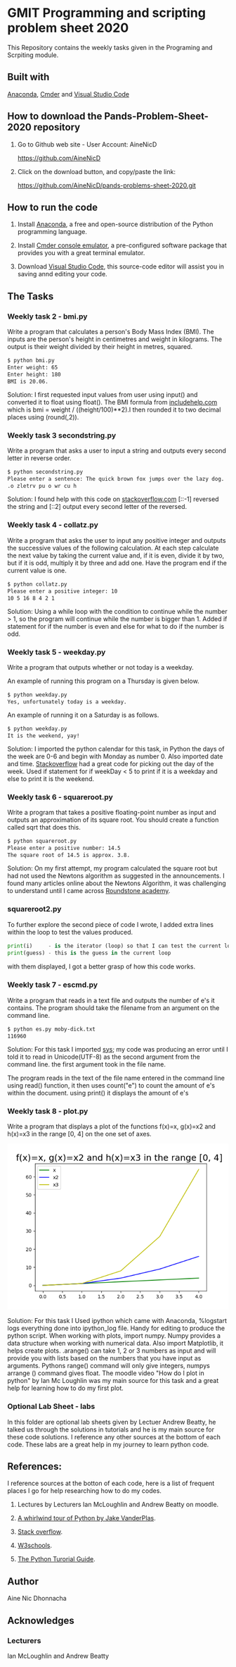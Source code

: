 # GMIT Programming and scripting problem sheet 2020

This Repository contains the weekly tasks given in the Programing and Scrpiting module.

## Built with

[Anaconda](https://www.anaconda.com/), 
[Cmder](https://cmder.net/) and
[Visual Studio Code](https://code.visualstudio.com/)

## How to download the Pands-Problem-Sheet-2020 repository

1. Go to Github web site - User Account: AineNicD

   https://github.com/AineNicD

2. Click on the download button, and copy/paste the link:

   https://github.com/AineNicD/pands-problems-sheet-2020.git

## How to run the code

1. Install [Anaconda](https://www.anaconda.com/distribution/), a free and open-source distribution of the Python programming language.

2. Install [Cmder console emulator](https://cmder.net/), a pre-configured software package that provides you with a great terminal emulator.

3. Download [Visual Studio Code](https://code.visualstudio.com/), this source-code editor will assist you in saving annd editing your code.


## The Tasks 

### Weekly task 2 - bmi.py

Write a program that calculates a person's Body Mass Index (BMI). The inputs are the person's height in centimetres and weight in kilograms. The output is their weight divided by their height in metres, squared.

~~~
$ python bmi.py
Enter weight: 65
Enter height: 180
BMI is 20.06.
~~~

Solution: I first requested input values from user using input() and converted it to float using float().
The BMI formula from  [includehelp.com]( https://www.includehelp.com/python/bmi-body-mass-index-calculator.aspx) which is  bmi = weight / ((height/100)**2).I then rounded it to two decimal places using (round(,2)). 

### Weekly task 3 secondstring.py

Write a program that asks a user to input a string and outputs every second letter in reverse order.

~~~
$ python secondstring.py
Please enter a sentence: The quick brown fox jumps over the lazy dog.
.o zletrv pu o wr cu h
~~~

Solution: I found help with this code on [stackoverflow.com](https://stackoverflow.com/questions/931092/reverse-a-string-in-python)  [::-1] reversed the string and [::2] output every second letter of the reversed.

### Weekly task 4 - collatz.py

Write a program that asks the user to input any positive integer and outputs the successive values of the following calculation. At each step calculate the next value by taking the current value and, if it is even, divide it by two, but if it is odd, multiply it by three and add one. Have the program end if the current value is one.

~~~
$ python collatz.py
Please enter a positive integer: 10
10 5 16 8 4 2 1
~~~

Solution: Using a while loop with the condition to continue while the number > 1, so the program will continue while the number is bigger than 1. Added if statement for if the number is even and else for what to do if the number is odd. 

### Weekly task 5 - weekday.py

Write a program that outputs whether or not today is a weekday. 

An example of running this program on a Thursday is given below.
~~~
$ python weekday.py
Yes, unfortunately today is a weekday.
~~~
An example of running it on a Saturday is as follows.
~~~
$ python weekday.py
It is the weekend, yay!
~~~

Solution: I imported the python calendar for this task, in Python the days of the week are 0-6 and begin with Monday as number 0. Also imported date and time. [Stackoverflow]( https://stackoverflow.com/questions/45870820/how-to-check-if-today-is-monday-in-python) had a great code for picking out the day of the week. 
Used if statement for if weekDay < 5 to print if it is a weekday and else to print it is the weekend. 



### Weekly task 6 - squareroot.py

Write a program that takes a positive floating-point number as input and outputs an approximation of its square root. You should create a function called sqrt that does this.

~~~
$ python squareroot.py
Please enter a positive number: 14.5
The square root of 14.5 is approx. 3.8.
~~~

Solution: On my first attempt, my program calculated the square root but had not used the Newtons algorithm as suggested in the announcements. 
I found many articles online about the Newtons Algorithm, it was challenging to understand until I came across [Roundstone academy](https://runestone.academy/runestone/books/published/thinkcspy/MoreAboutIteration/NewtonsMethod.html). 
### squareroot2.py
To further explore the second piece of code I wrote, I added extra lines within the loop to test the values produced. 

~~~python
print(i)     - is the iterator (loop) so that I can test the current loop 
print(guess) - this is the guess in the current loop
~~~
with them displayed, I got a better grasp of how this code works. 


### Weekly task 7 - escmd.py

Write a program that reads in a text file and outputs the number of e's it contains. The program should take the filename from an argument on the command line.

~~~
$ python es.py moby-dick.txt
116960
~~~

Solution: For this task I imported [sys]( https://docs.python.org/2/library/sys.html); my code was producing an error until I told it to read in Unicode(UTF-8) as the second argument from the command line.
the first argument took in the file name. 

The program reads in the text of the file name entered in the command line using read() function, it then uses count("e") to count the amount of e's within the document. using print() it displays the amount of e's

### Weekly task 8 - plot.py

Write a program that displays a plot of the functions 
f(x)=x, g(x)=x2 and h(x)=x3 in the range [0, 4] on the one set of axes.

![](plot8.png)


Solution: For this task I Used ipython which came with Anaconda, %logstart logs everything done into ipython_log file. Handy for editing to produce the python script. When working with plots, import numpy. Numpy provides a data structure when working with numerical data. Also import Matplotlib, it helps create plots. .arange() can take 1, 2 or 3 numbers as input and will provide you with lists based on the numbers that you have input as arguments. Pythons range() command will only give integers, numpys arrange () command gives float. 
The moodle video "How do I plot in python" by Ian Mc Loughlin was my main source for this task and a great help for learning how to do my first plot.


### Optional Lab Sheet - labs

In this folder are optional lab sheets given by Lectuer Andrew Beatty, he talked us through the solutions in tutorials and he is my main source for these code solutions. I reference any other sources at the bottom of each code. These labs are a great help in my journey to learn python code.


## References:
I reference sources at the botton of each code, here is a list of frequent places I go for help researching how to do my codes. 

1. Lectures by Lecturers Ian McLoughlin and Andrew Beatty on moodle. 

2. [A whirlwind tour of Python by Jake VanderPlas](https://jakevdp.github.io/WhirlwindTourOfPython/).

3. [Stack overflow](https://stackoverflow.com/).

4. [W3schools](https://www.w3schools.com/python/).

5. [The Python Turorial Guide](https://docs.python.org/3/tutorial/).

## Author
Aine Nic Dhonnacha

## Acknowledges

### Lecturers

Ian McLoughlin and Andrew Beatty 




